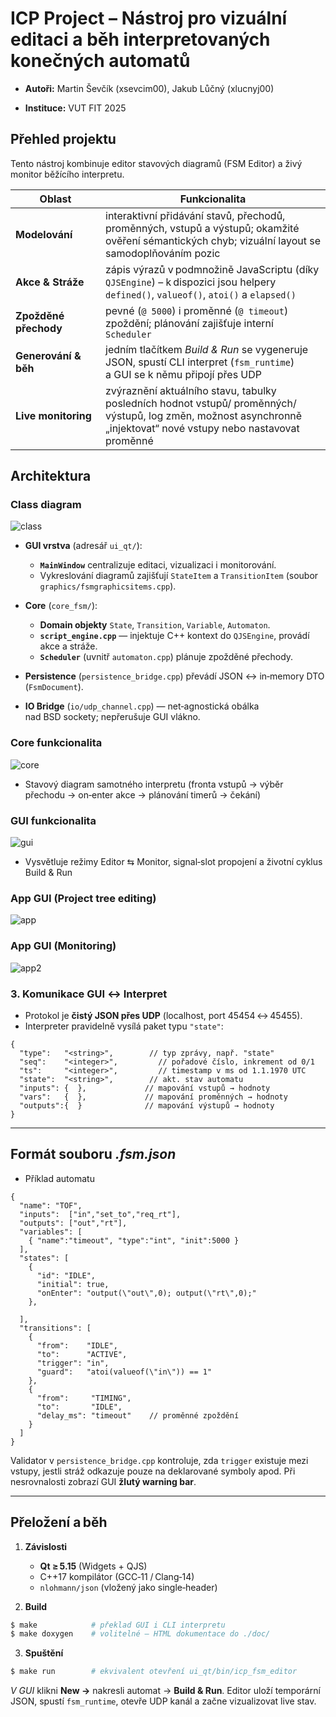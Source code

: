 # ICP Project – Nástroj pro vizuální editaci a běh interpretovaných konečných automatů

- **Autoři:** Martin Ševčík (xsevcim00), Jakub Lůčný (xlucnyj00)

- **Instituce:** VUT FIT 2025
 
## Přehled projektu

Tento nástroj kombinuje editor stavových diagramů (FSM Editor) a živý monitor běžícího interpretu.

| Oblast                | Funkcionalita                                                                                                                                                       |
| --------------------- | ------------------------------------------------------------------------------------------------------------------------------------------------------------------- |
| **Modelování**        | interaktivní přidávání stavů, přechodů, proměnných, vstupů a výstupů; okamžité ověření sémantických chyb; vizuální layout se samodoplňováním pozic                  |
| **Akce & Stráže**     | zápis výrazů v podmnožině JavaScriptu (díky `QJSEngine`) – k dispozici jsou helpery `defined()`, `valueof()`, `atoi()` a `elapsed()`                                |
| **Zpožděné přechody** | pevné (`@ 5000`) i proměnné (`@ timeout`) zpoždění; plánování zajišťuje interní `Scheduler`                                                                         |
| **Generování & běh**  | jedním tlačítkem *Build & Run* se vygeneruje JSON, spustí CLI interpret (`fsm_runtime`) a GUI se k němu připojí přes UDP                                            |
| **Live monitoring**   | zvýraznění aktuálního stavu, tabulky posledních hodnot vstupů/ proměnných/ výstupů, log změn, možnost asynchronně „injektovat“ nové vstupy nebo nastavovat proměnné |



## Architektura

### Class diagram

![class](/diagrams/class.png)


* **GUI vrstva** (adresář `ui_qt/`):

  * **`MainWindow`** centralizuje editaci, vizualizaci i monitorování.
  * Vykreslování diagramů zajišťují `StateItem` a `TransitionItem` (soubor `graphics/fsmgraphicsitems.cpp`).

* **Core** (`core_fsm/`):

  * **Domain objekty** `State`, `Transition`, `Variable`, `Automaton`.
  * **`script_engine.cpp`** — injektuje C++ kontext do `QJSEngine`, provádí akce a stráže.
  * **`Scheduler`** (uvnitř `automaton.cpp`) plánuje zpožděné přechody.

* **Persistence** (`persistence_bridge.cpp`) převádí JSON ↔ in‑memory DTO (`FsmDocument`).

* **IO Bridge** (`io/udp_channel.cpp`) — net‐agnostická obálka nad BSD sockety; nepřerušuje GUI vlákno.

### Core funkcionalita

![core](/diagrams/core.png)

- Stavový diagram samotného interpretu (fronta vstupů → výběr přechodu → on‑enter akce → plánování timerů → čekání)

### GUI funkcionalita

![gui](/diagrams/gui.png)
- Vysvětluje režimy Editor ⇆ Monitor, signal‑slot propojení a životní cyklus Build & Run

### App GUI (Project tree editing)
![app](/diagrams/app.png)

### App GUI (Monitoring)
![app2](/diagrams/app2.png)


### 3.  Komunikace GUI ↔ Interpret

* Protokol je **čistý JSON přes UDP** (localhost, port 45454 ↔ 45455).
* Interpreter pravidelně vysílá paket typu `"state"`:

```jsonc
{
  "type":   "<string>",        // typ zprávy, např. "state"
  "seq":    "<integer>",         // pořadové číslo, inkrement od 0/1
  "ts":     "<integer>",         // timestamp v ms od 1.1.1970 UTC
  "state":  "<string>",        // akt. stav automatu
  "inputs": {  },             // mapování vstupů → hodnoty
  "vars":   {  },             // mapování proměnných → hodnoty
  "outputs":{  }              // mapování výstupů → hodnoty
}
```

---

## Formát souboru *.fsm.json*

- Příklad automatu
```jsonc
{
  "name": "TOF",
  "inputs":  ["in","set_to","req_rt"],
  "outputs": ["out","rt"],
  "variables": [
    { "name":"timeout", "type":"int", "init":5000 }
  ],
  "states": [
    {
      "id": "IDLE",
      "initial": true,
      "onEnter": "output(\"out\",0); output(\"rt\",0);"
    },

  ],
  "transitions": [
    {
      "from":    "IDLE",
      "to":      "ACTIVE",
      "trigger": "in",
      "guard":   "atoi(valueof(\"in\")) == 1"
    },
    {
      "from":     "TIMING",
      "to":       "IDLE",
      "delay_ms": "timeout"    // proměnné zpoždění
    }
  ]
}

```

Validator v `persistence_bridge.cpp` kontroluje, zda `trigger` existuje mezi vstupy, jestli stráž odkazuje pouze na deklarované symboly apod. Při nesrovnalosti zobrazí GUI **žlutý warning bar**.

---

## Přeložení a běh

1. **Závislosti**

   * **Qt ≥ 5.15** (Widgets + QJS)
   * C++17 kompilátor (GCC‑11 / Clang‑14)
   * `nlohmann/json` (vložený jako single‑header)

2. **Build**

```bash
$ make            # překlad GUI i CLI interpretu
$ make doxygen    # volitelné – HTML dokumentace do ./doc/
```

3. **Spuštění**

```bash
$ make run        # ekvivalent otevření ui_qt/bin/icp_fsm_editor
```

*V GUI* klikni **New →** nakresli automat → **Build & Run**.  Editor uloží temporární JSON, spustí `fsm_runtime`, otevře UDP kanál a začne vizualizovat live stav.


